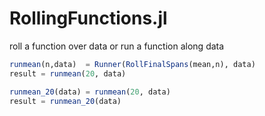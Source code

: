 # RollingFunctions.jl
roll a function over data or run a function along data

```julia
runmean(n,data)  = Runner(RollFinalSpans(mean,n), data)
result = runmean(20, data)

runmean_20(data) = runmean(20, data)
result = runmean_20(data)
```
